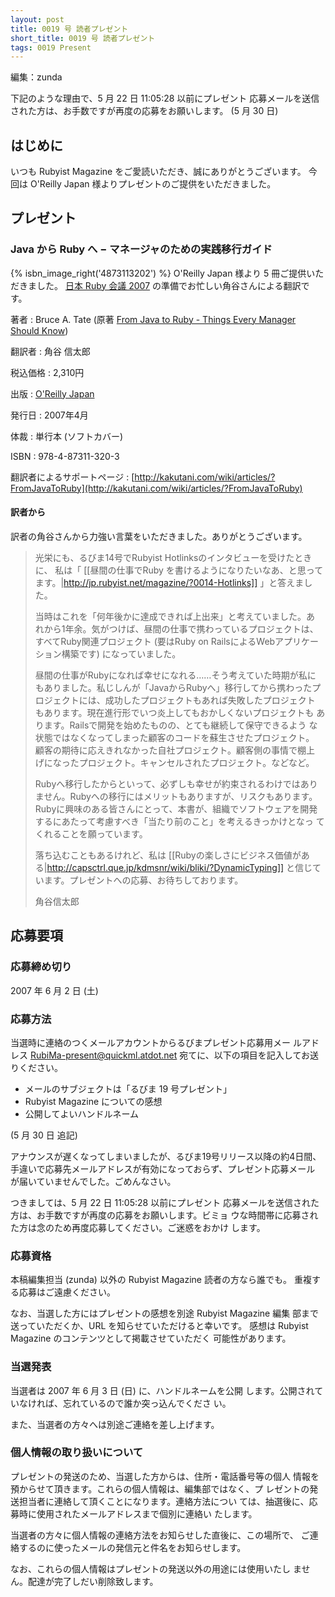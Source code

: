 ```yaml
---
layout: post
title: 0019 号 読者プレゼント
short_title: 0019 号 読者プレゼント
tags: 0019 Present
---
```



編集：zunda

下記のような理由で、5 月 22 日 11:05:28 以前にプレゼント
応募メールを送信された方は、お手数ですが再度の応募をお願いします。
(5 月 30 日)

## はじめに

いつも Rubyist Magazine をご愛読いただき、誠にありがとうございます。
今回は O'Reilly Japan 様よりプレゼントのご提供をいただきました。

## プレゼント

### Java から Ruby へ − マネージャのための実践移行ガイド

{% isbn_image_right('4873113202') %}
O'Reilly Japan 様より 5 冊ご提供いただきました。
[日本 Ruby 会議 2007](http://jp.rubyist.net/RubyKaigi2007/)
の準備でお忙しい角谷さんによる翻訳です。

著者
: Bruce A. Tate (原著 [From Java to Ruby - Things Every Manager Should Know](http://www.oreilly.com/catalog/0976694093/))

翻訳者
: 角谷 信太郎

税込価格
: 2,310円

出版
: [O'Reilly Japan](http://www.oreilly.co.jp/books/9784873113203/)

発行日
: 2007年4月

体裁
: 単行本 (ソフトカバー)

ISBN
: 978-4-87311-320-3

翻訳者によるサポートページ
: [http://kakutani.com/wiki/articles/?FromJavaToRuby](http://kakutani.com/wiki/articles/?FromJavaToRuby)

#### 訳者から

訳者の角谷さんから力強い言葉をいただきました。ありがとうございます。

> 光栄にも、るびま14号でRubyist Hotlinksのインタビューを受けたときに、
> 私は「
> [[昼間の仕事でRuby を書けるようになりたいなあ、と思ってます。|http://jp.rubyist.net/magazine/?0014-Hotlinks]]
> 」と答えました。
> 
> 当時はこれを「何年後かに達成できれば上出来」と考えていました。あ
> れから1年余。気がつけば、昼間の仕事で携わっているプロジェクトは、
> すべてRuby関連プロジェクト
> (要はRuby on RailsによるWebアプリケーション構築です)
> になっていました。
> 
> 昼間の仕事がRubyになれば幸せになれる……そう考えていた時期が私に
> もありました。私じしんが「JavaからRubyへ」移行してから携わったプ
> ロジェクトには、成功したプロジェクトもあれば失敗したプロジェクト
> もあります。現在進行形でいつ炎上してもおかしくないプロジェクトも
> あります。Railsで開発を始めたものの、とても継続して保守できるよう
> な状態ではなくなってしまった顧客のコードを蘇生させたプロジェクト。
> 顧客の期待に応えきれなかった自社プロジェクト。顧客側の事情で棚上
> げになったプロジェクト。キャンセルされたプロジェクト。などなど。
> 
> Rubyへ移行したからといって、必ずしも幸せが約束されるわけではあり
> ません。Rubyへの移行にはメリットもありますが、リスクもあります。
> Rubyに興味のある皆さんにとって、本書が、組織でソフトウェアを開発
> するにあたって考慮すべき「当たり前のこと」を考えるきっかけとなっ
> てくれることを願っています。
> 
> 落ち込むこともあるけれど、私は
> [[Rubyの楽しさにビジネス価値がある|http://capsctrl.que.jp/kdmsnr/wiki/bliki/?DynamicTyping]]
> と信じています。プレゼントへの応募、お待ちしております。
> 
> 角谷信太郎


## 応募要項

### 応募締め切り

2007 年 6 月 2 日 (土)

### 応募方法

当選時に連絡のつくメールアカウントからるびまプレゼント応募用メー
ルアドレス RubiMa-present@quickml.atdot.net 
宛てに、以下の項目を記入してお送りください。

* メールのサブジェクトは「るびま 19 号プレゼント」
* Rubyist Magazine についての感想
* 公開してよいハンドルネーム


(5 月 30 日 追記)

アナウンスが遅くなってしまいましたが、るびま19号リリース以降の約4日間、
手違いで応募先メールアドレスが有効になっておらず、プレゼント応募メール
が届いていませんでした。ごめんなさい。

つきましては、5 月 22 日 11:05:28 以前にプレゼント
応募メールを送信された方は、お手数ですが再度の応募をお願いします。ビミョ
ウな時間帯に応募された方は念のため再度応募してください。ご迷惑をおかけ
します。

### 応募資格

本稿編集担当 (zunda) 以外の Rubyist Magazine 読者の方なら誰でも。
重複する応募はご遠慮ください。

なお、当選した方にはプレゼントの感想を別途 Rubyist Magazine 編集
部まで送っていただくか、URL を知らせていただけると幸いです。
感想は Rubyist Magazine のコンテンツとして掲載させていただく
可能性があります。

### 当選発表

当選者は 2007 年 6 月 3 日 (日) に、ハンドルネームを公開
します。公開されていなければ、忘れているので誰か突っ込んでくださ
い。

また、当選者の方々へは別途ご連絡を差し上げます。

### 個人情報の取り扱いについて

プレゼントの発送のため、当選した方からは、住所・電話番号等の個人
情報を預からせて頂きます。これらの個人情報は、編集部ではなく、プ
レゼントの発送担当者に連絡して頂くことになります。連絡方法につい
ては、抽選後に、応募時に使用されたメールアドレスまで個別に連絡い
たします。

当選者の方々に個人情報の連絡方法をお知らせした直後に、この場所で、
ご連絡するのに使ったメールの発信元と件名をお知らせします。

なお、これらの個人情報はプレゼントの発送以外の用途には使用いたし
ません。配達が完了しだい削除致します。


